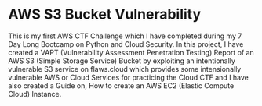 # AWS S3 Bucket Vulnerability
This is my first AWS CTF Challenge which I have completed during my 7 Day Long Bootcamp on Python and Cloud Security. In this project, I have created a VAPT (Vulnerability Assessment Penetration Testing) Report of an AWS S3 (Simple Storage Service) Bucket by exploiting an intentionally vulnerable S3 service on flaws.cloud which provides some intensionally vulnerable AWS or Cloud Services for practicing the Cloud CTF and I have also created a Guide on, How to create an AWS EC2 (Elastic Compute Cloud) Instance.
